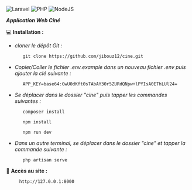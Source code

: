 ![Laravel](https://img.shields.io/badge/Laravel-FF2D20?style=for-the-badge&logo=laravel&logoColor=white) 
![PHP](	https://img.shields.io/badge/PHP-777BB4?style=for-the-badge&logo=php&logoColor=white)
![NodeJS](https://img.shields.io/badge/node.js-6DA55F?style=for-the-badge&logo=node.js&logoColor=white)

***Application Web Ciné***


:computer: **Installation :**


- *cloner le dépôt Git :*
    
         git clone https://github.com/jibouz12/cine.git
    
- *Copier/Coller le fichier .env.example dans un nouveau fichier .env puis ajouter la clé suivante  :*

         APP_KEY=base64:GwU0dKft0sTAbAY30r5ZURdQNpw+lPYIsA0EThLUl24=
    
- *Se déplacer dans le dossier "cine" puis tapper les commandes suivantes :*

         composer install

         npm install

         npm run dev


- *Dans un autre terminal, se déplacer dans le dossier "cine" et tapper la commande suivante :*

         php artisan serve
        
        
         
         
         
         
:rocket: **Accès au site :**

         http://127.0.0.1:8000
         
